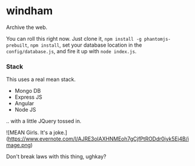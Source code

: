 # windham
Archive the web.

You can roll this right now. Just clone it, `npm install -g phantomjs-prebuilt`, `npm install`, set your database location in the `config/database.js`, and fire it up with `node index.js`. 

### Stack
This uses a real mean stack.
* Mongo DB
* Express JS
* Angular
* Node JS

.. with a little JQuery tossed in.

![MEAN Girls. It's a joke.] (https://www.evernote.com/l/AJRE3oIAXHNMEoh7gCjfPtRODdr0iyk5Ej4B/image.png)

Don't break laws with this thing, ughkay?
